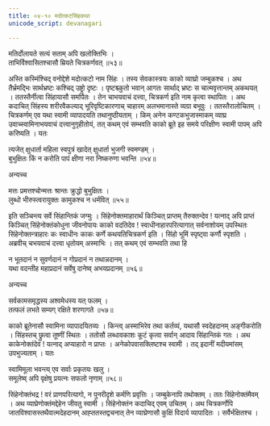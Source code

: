 ```yaml
---
title: ०४-१० मदोत्कटसिंहकथा
unicode_script: devanagari

---
```

मतिर्दोलायते सत्यं सताम् अपि खलोक्तिभिः ।  
ताभिर्विश्वासितश्चासौ म्रियते चित्रकर्णवत् ॥५३॥

अस्ति कस्मिंश्चिद् वनोद्देशे मदोत्कटो नाम सिंहः । तस्य सेवकास्त्रयः काको व्याघ्रो जम्बुकश्च । अथ तैर्भ्रमद्भिः सार्थभ्रष्टः कश्चिद् उष्ट्रो दृष्टः । पृष्टश्च्कुतो भवान् आगतः सार्थाद् भ्रष्टः स चात्मवृत्तान्तम् अकथयत् । ततस्तैर्नीत्वा सिंहायासौ समर्पितः । तेन चाभयवाचं दत्त्वा, चित्रकर्ण इति नाम कृत्वा स्थापितः । अथ कदाचित् सिंहस्य शरीरवैकल्याद् भूरिवृष्टिकारणाच् चाहारम् अलभमानास्ते व्यग्रा बभूवुः । ततस्तैरालोचितम् । चित्रकर्णम् एव यथा स्वामी व्यापादयति तथानुष्ठीयताम् । किम् अनेन कण्टकभुजास्माकम् व्याघ्र उवाच्स्वामिनाभयवाचं दत्त्वानुगृहीतोयं, तत् कथम् एवं सम्भवति काको ब्रूते इह समये परिक्षीणः स्वामी पापम् अपि करिष्यति । यतः

त्यजेत् क्षुधार्ता महिला स्वपुत्रं
खादेत् क्षुधार्ता भुजगी स्वमण्डम् ।  
बुभुक्षितः किं न करोति पापं
क्षीणा नरा निष्करुणा भवन्ति ॥५४॥

अन्यच्च

मत्तः प्रमत्तश्चोन्मत्तः श्रान्तः क्रुद्धो बुभुक्षितः ।  
लुब्धो भीरुस्त्वरायुक्तः कामुकश्च न धर्मवित् ॥५५॥

इति सञ्चिन्त्य सर्वे सिंहान्तिकं जग्मुः । सिंहेनोक्तमाहारार्थं किञ्चित् प्राप्तम् तैरुक्तन्देव ! यत्नाद् अपि प्राप्तं किञ्चित् सिंहेनोक्तंकोधुना जीवनोपायः काको वदतिदेव ! स्वाधीनाहारपरित्यागात् सर्वनाशोयम् उपस्थितः सिंहेनोक्तन्त्राहारः कः स्वाधीनः काकः कर्णे कथयतिचित्रकर्ण इति । सिंहो भूमिं स्पृष्ट्वा कर्णौ स्पृशति । अब्रवीच् चभयवाचं दत्त्वा धृतोयम् अस्माभिः । तत् कथम् एवं सम्भवति तथा हि

न भूतदानं न सुवर्णदानं
न गोप्रदानं न तथान्नदानम् ।  
यथा वदन्तीह महाप्रदानं
सर्वेषु दानेष्व् अभयप्रदानम् ॥५६॥

अन्यच्च

सर्वकामसमृद्धस्य अश्वमेधस्य यत् फलम् ।  
तत्फलं लभते सम्यग् रक्षिते शरणागते ॥५७॥

काको ब्रूतेनासौ स्वामिना व्यापादयितव्यः । किन्त्व् अस्माभिरेव तथा कर्तव्यं, यथासौ स्वदेहदानम् अङ्गीकरोति । सिंहस्तच् छ्रुत्वा तूष्णीं स्थितः । ततोसौ लब्धावकाशः कूटं कृत्वा सर्वान् आदाय सिंहान्तिकं गतः । अथ काकेनोक्तंदेव ! यत्नाद् अप्याहारो न प्राप्तः । अनेकोपवासक्लिष्टश्च स्वामी । तद् इदानीं मदीयमांसम् उपभुज्यताम् । यतः

स्वामिमूला भवन्त्य् एव सर्वाः प्रकृतयः खलु ।  
समूलेष्व् अपि वृक्षेषु प्रयत्नः सफलो नृणाम् ॥५८॥

सिंहेनोक्तंभद्र ! वरं प्राणपरित्यागो, न पुनरीदृशे कर्मणि प्रवृत्तिः । जम्बुकेनापि तथोक्तम् । ततः सिंहेनोक्तंमैवम् । अथ व्याघ्रेणोक्तंमद्देहेन जीवतु स्वामी । सिंहेनोक्तंन कदाचिद् एवम् उचितम् । अथ चित्रकर्णोपि जातविश्वासस्तथैवात्मदेहदानम् आह्ततस्तद्वचनात् तेन व्याघ्रेणासौ कुक्षिं विदार्य व्यापादितः । सर्वैर्भक्षितश्च । 